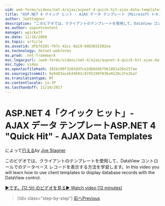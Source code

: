```yaml
---
uid: web-forms/videos/net-4/ajax/aspnet-4-quick-hit-ajax-data-templates
title: "ASP.NET 4 クイック ヒット - AJAX データ テンプレート |Microsoft ドキュメント"
author: JoeStagner
description: "このビデオでは、クライアントのテンプレートを使用して、DataView コントロールでのデータベース レコードを表示する方法を学習します。"
ms.author: aspnetcontent
manager: wpickett
ms.date: 11/16/2009
ms.topic: article
ms.assetid: dfb7d181-f97c-43cc-8a19-8403655382ea
ms.technology: dotnet-webforms
ms.prod: .net-framework
msc.legacyurl: /web-forms/videos/net-4/ajax/aspnet-4-quick-hit-ajax-data-templates
msc.type: video
ms.openlocfilehash: 392b190f3283ddfce2db0d4bf961881a26e257ae
ms.sourcegitcommit: 9a9483aceb34591c97451997036a9120c3fe2baf
ms.translationtype: MT
ms.contentlocale: ja-JP
ms.lasthandoff: 11/10/2017
---
```

<a name="aspnet-4-quick-hit---ajax-data-templates"></a><span data-ttu-id="39a05-103">ASP.NET 4「クイック ヒット」- AJAX データ テンプレート</span><span class="sxs-lookup"><span data-stu-id="39a05-103">ASP.NET 4 "Quick Hit" - AJAX Data Templates</span></span>
====================
<span data-ttu-id="39a05-104">によって[行える](https://github.com/JoeStagner)</span><span class="sxs-lookup"><span data-stu-id="39a05-104">by [Joe Stagner](https://github.com/JoeStagner)</span></span>

<span data-ttu-id="39a05-105">このビデオでは、クライアントのテンプレートを使用して、DataView コントロールでのデータベース レコードを表示する方法を学習します。</span><span class="sxs-lookup"><span data-stu-id="39a05-105">In this video you will learn how to use client templates to display database records with the DataView control.</span></span> 

[<span data-ttu-id="39a05-106">&#9654;です。(12 分) のビデオを見る</span><span class="sxs-lookup"><span data-stu-id="39a05-106">&#9654; Watch video (12 minutes)</span></span>](https://channel9.msdn.com/Blogs/ASP-NET-Site-Videos/aspnet-4-quick-hit-ajax-data-templates)

>[!div class="step-by-step"]
[<span data-ttu-id="39a05-107">前へ</span><span class="sxs-lookup"><span data-stu-id="39a05-107">Previous</span></span>](aspnet-4-quick-hit-jquery-syntax-for-microsoft-ajax.md)
